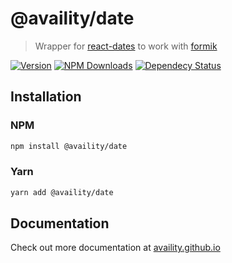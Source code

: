 # @availity/date

> Wrapper for [react-dates](https://github.com/airbnb/react-dates) to work with [formik](https://github.com/jaredpalmer/formik)

[![Version](https://img.shields.io/npm/v/@availity/date.svg?style=for-the-badge)](https://www.npmjs.com/package/@availity/date)
[![NPM Downloads](https://img.shields.io/npm/dt/@availity/date.svg?style=for-the-badge)](https://www.npmjs.com/package/@availity/date)
[![Dependecy Status](https://img.shields.io/librariesio/release/npm/@availity/date?style=for-the-badge)](https://github.com/Availity/availity-react/blob/master/packages/date/package.json)

## Installation

### NPM

```bash
npm install @availity/date
```

### Yarn

```bash
yarn add @availity/date
```

## Documentation

Check out more documentation at [availity.github.io](https://availity.github.io/availity-react/form/date/)
